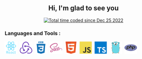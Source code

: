 

<div id="header" align="center">
  <h2>
    Hi, I'm glad to see you
  </h2>   
   <a href="https://wakatime.com/@c79d01bf-5cd6-4649-abd8-7a23de944397"><img src="https://wakatime.com/badge/user/c79d01bf-5cd6-4649-abd8-7a23de944397.svg" alt="Total time   coded since Dec 25 2022" /></a>
</div>

### Languages and Tools :

<div>
   <img src="https://github.com/devicons/devicon/blob/master/icons/react/react-original-wordmark.svg" title="React" alt="React" width="40" height="40"/>&nbsp;
   <img src="https://github.com/devicons/devicon/blob/master/icons/redux/redux-original.svg" title="Redux" alt="Redux " width="40" height="40"/>&nbsp;
   <img src="https://github.com/devicons/devicon/blob/master/icons/css3/css3-plain-wordmark.svg"  title="CSS3" alt="CSS" width="40" height="40"/>&nbsp;
   <img src="https://raw.githubusercontent.com/devicons/devicon/1119b9f84c0290e0f0b38982099a2bd027a48bf1/icons/sass/sass-original.svg"  title="scss" alt="scss" width="40" height="40"/>&nbsp;
   <img src="https://github.com/devicons/devicon/blob/master/icons/html5/html5-original.svg" title="HTML5" alt="HTML" width="40" height="40"/>&nbsp;
   <img src="https://github.com/devicons/devicon/blob/master/icons/javascript/javascript-original.svg" title="JavaScript" alt="JavaScript" width="40" height="40"/>&nbsp;
   <img src="https://github.com/devicons/devicon/blob/master/icons/typescript/typescript-original.svg"  title="Typescript" alt="TS" width="40" height="40"/>&nbsp;
   <img src="https://github.com/devicons/devicon/blob/master/icons/go/go-original.svg"  title="go" alt="go" width="40" height="40"/>&nbsp;
   <img src="https://github.com/devicons/devicon/blob/master/icons/php/php-original.svg"  title="php" alt="php" width="40" height="40"/>&nbsp;
</div>
